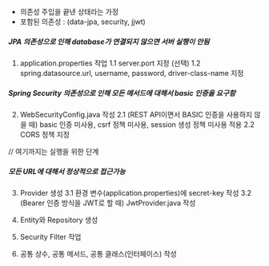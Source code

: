 - 의존성 주입을 끝낸 상태라는 가정
- 포함된 의존성 : (data-jpa, security, jjwt)

##### JPA 의존성으로 인해 database가 연결되지 않으면 서버 실행이 안됨
1. application.properties 작업
1.1 server.port 지정 (선택)
1.2 spring.datasource.url, username, password, driver-class-name 지정

##### Spring Security 의존성으로 인해 모든 메서드에 대해서 basic 인증을 요구함
2. WebSecurityConfig.java 작성
2.1 (REST API이면서 BASIC 인증을 사용하지 않을 때) basic 인증 미사용, csrf 정책 미사용, session 생성 정책 미사용 적용
2.2 CORS 정책 지정

// 여기까지는 실행을 위한 단계

##### 모든 URL에 대해서 정상적으로 접근가능

3. Provider 생성
3.1 환경 변수(application.properties)에 secret-key 작성
3.2 (Bearer 인증 방식을 JWT로 할 때) JwtProvider.java 작성

4. Entity와 Repository 생성 

5. Security Filter 작업

6. 공통 상수, 공통 메서드, 공통 클래스(인터페이스) 작성